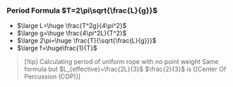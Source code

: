 ### Period Formula $T=2\pi\sqrt{\frac{L}{g}}$
- $\large L=\huge \frac{T^2g}{4\pi^2}$
- $\large g=\huge \frac{4\pi^2L}{T^2}$
- $\large 2\pi=\huge \frac{T}{\sqrt{\frac{L}{g}}}$
- $\large f=\huge\frac{1}{T}$
> [!tip] Calculating period of uniform rope with no point weight
> Same formula but $L_{effective}=\frac{2L}{3}$
> $\frac{2}{3}$ is [[Center Of Percussion (COP)]]
